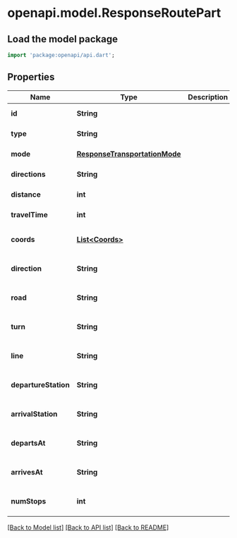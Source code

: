 # openapi.model.ResponseRoutePart

## Load the model package
```dart
import 'package:openapi/api.dart';
```

## Properties
Name | Type | Description | Notes
------------ | ------------- | ------------- | -------------
**id** | **String** |  | [default to null]
**type** | **String** |  | [default to null]
**mode** | [**ResponseTransportationMode**](ResponseTransportationMode.md) |  | [default to null]
**directions** | **String** |  | [default to null]
**distance** | **int** |  | [default to null]
**travelTime** | **int** |  | [default to null]
**coords** | [**List&lt;Coords&gt;**](Coords.md) |  | [default to const []]
**direction** | **String** |  | [optional] [default to null]
**road** | **String** |  | [optional] [default to null]
**turn** | **String** |  | [optional] [default to null]
**line** | **String** |  | [optional] [default to null]
**departureStation** | **String** |  | [optional] [default to null]
**arrivalStation** | **String** |  | [optional] [default to null]
**departsAt** | **String** |  | [optional] [default to null]
**arrivesAt** | **String** |  | [optional] [default to null]
**numStops** | **int** |  | [optional] [default to null]

[[Back to Model list]](../README.md#documentation-for-models) [[Back to API list]](../README.md#documentation-for-api-endpoints) [[Back to README]](../README.md)


